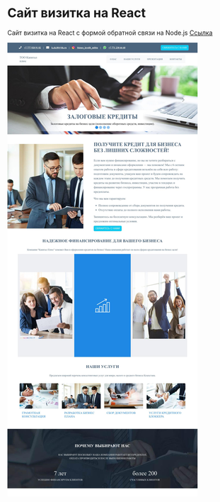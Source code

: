 # Сайт визитка на React

<p>Сайт визитка на React с формой обратной связи на Node.js <a href="https://damirgilmanov2023.github.io/finOnePage/">Ссылка</a></p>
<img src="./damirgilmanov2023-github-io-finOnePage-.jpg" />



